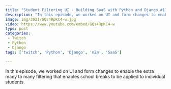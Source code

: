 ```yaml
---
title: "Student Filtering UI - Building SaaS with Python and Django #114"
description: "In this episode, we worked on UI and form changes to enable the extra many to many filtering that enables school breaks to be applied to individual students."
image: img/2021/GQs4RpKC4-w.jpg
video: https://www.youtube.com/embed/GQs4RpKC4-w
type: post
categories:
 - Twitch
 - Python
 - Django
tags: ['twitch', 'Python', 'Django', 'm2m', 'SaaS']

---
```


In this episode, we worked on UI and form changes to enable the extra many to many filtering that enables school breaks to be applied to individual students.
